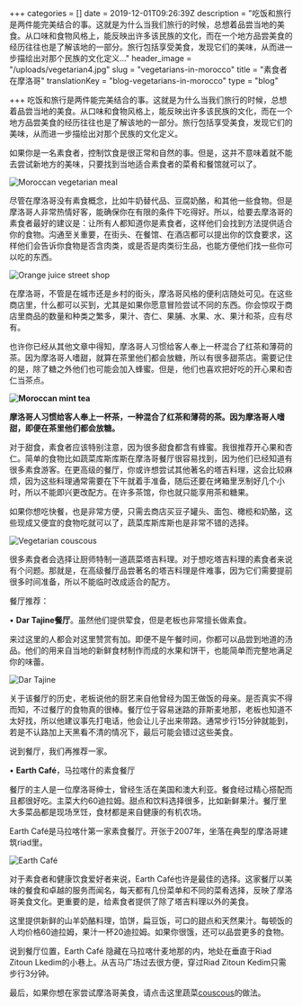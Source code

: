 +++
categories = []
date = 2019-12-01T09:26:39Z
description = "吃饭和旅行是两件能完美结合的事。这就是为什么当我们旅行的时候，总想着品尝当地的美食。从口味和食物风格上，能反映出许多该民族的文化，而在一个地方品尝美食的经历往往也是了解该地的一部分。旅行包括享受美食，发现它们的美味，从而进一步描绘出对那个民族的文化定义..."
header_image = "/uploads/vegetarian4.jpg"
slug = "vegetarians-in-morocco"
title = "素食者在摩洛哥"
translationKey = "blog-vegetarians-in-morocco"
type = "blog"

+++
吃饭和旅行是两件能完美结合的事。这就是为什么当我们旅行的时候，总想着品尝当地的美食。从口味和食物风格上，能反映出许多该民族的文化，而在一个地方品尝美食的经历往往也是了解该地的一部分。旅行包括享受美食，发现它们的美味，从而进一步描绘出对那个民族的文化定义。

如果你是一名素食者，控制饮食是很正常和自然的事。但是，这并不意味着就不能去尝试新地方的美味，只要找到当地适合素食者的菜肴和餐馆就可以了。

![Moroccan vegetarian meal](/uploads/6-2.jpg "Moroccan vegetarian meal")

尽管在摩洛哥没有素食概念，比如牛奶替代品、豆腐奶酪，和其他一些食物。但是摩洛哥人非常热情好客，能确保你在有限的条件下吃得好。所以，给要去摩洛哥的素食者最好的建议是：让所有人都知道你是素食者，这样他们会找到方法提供适合你的食物。沟通至关重要，在街头、在餐馆、在酒店都可以提出你的饮食要求，这样他们会告诉你食物是否含肉类，或是否是肉类衍生品，也能方便他们找一些你可以吃的东西。

![Orange juice street shop](/uploads/vegetarian5.jpg "Orange juice street shop")

在摩洛哥，不管是在城市还是乡村的街头，摩洛哥风格的便利店随处可见。在这些商店里，什么都可以买到，尤其是如果你愿意冒险尝试不同的东西。你会惊叹于商店里商品的数量和种类之繁多，果汁、杏仁、果脯、水果、水、果汁和茶，应有尽有。

也许你已经从其他文章中得知，摩洛哥人习惯给客人奉上一杯混合了红茶和薄荷的茶。因为摩洛哥人嗜甜，就算在茶里他们都会放糖，所以有很多甜茶店。需要记住的是，除了糖之外他们也可能会加入蜂蜜。但是，他们也喜欢把好吃的开心果和杏仁当茶点。

**![Moroccan mint tea](/uploads/vegetarian7.jpeg "Moroccan mint tea")**

**摩洛哥人习惯给客人奉上一杯茶，一种混合了红茶和薄荷的茶。因为摩洛哥人嗜甜，即便在茶里他们都会放糖。**

对于甜食，素食者应该特别注意，因为很多甜食都含有蜂蜜。我很推荐开心果和杏仁。简单的食物比如蔬菜库斯库斯在摩洛哥餐厅很容易找到，因为他们已经知道有很多素食游客。在更高级的餐厅，你或许想尝试其他著名的塔吉料理，这会比较麻烦，因为这些料理通常需要在下午就着手准备，随后还要在烤箱里烹制好几个小时，所以不能即兴更改配方。在许多茶馆，你也就只能享用茶和糖果。

如果你想吃快餐，也是非常方便，只需去商店买豆子罐头、面包、橄榄和奶酪，这些现成又便宜的食物吃就可以了，蔬菜库斯库斯也是非常不错的选择。

![Vegetarian couscous](/uploads/vegetarian3.jpg "Vegetarian couscous")

很多素食者会选择让厨师特制一道蔬菜塔吉料理。对于想吃塔吉料理的素食者来说有个问题。那就是，在高级餐厅品尝著名的塔吉料理是件难事，因为它们需要提前很多时间准备，所以不能临时改成适合的配方。

餐厅推荐：

• **Dar Tajine餐厅**。虽然他们提供荤食，但是老板也非常擅长做素食。

来过这里的人都会对这里赞赏有加。即便不是午餐时间，你都可以品尝到地道的汤品。他们的用来自当地的新鲜食材制作而成的水果和饼干，也能简单而完整地满足你的味蕾。

![Dar Tajine](/uploads/20200518135130.png "Dar Tajine")

关于该餐厅的历史，老板说他的厨艺来自他曾经为国王做饭的母亲。是否真实不得而知，不过餐厅的食物真的很棒。餐厅位于容易迷路的菲斯麦地那，老板也知道不太好找，所以他建议事先打电话，他会让儿子出来带路。通常步行15分钟就能到，若是不认路加上天黑看不清的情况下，最后可能会错过这些美食。

说到餐厅，我们再推荐一家。

• **Earth Café**，马拉喀什的素食餐厅

餐厅的主人是一位摩洛哥绅士，曾经生活在美国和澳大利亚。餐食经过精心搭配而且都很好吃。主菜大约60迪拉姆。甜点和饮料选择很多，比如新鲜果汁。餐厅里大多菜品都是现场烹饪，食材都是来自健康的有机农场。

Earth Café是马拉喀什第一家素食餐厅。开张于2007年，坐落在典型的摩洛哥建筑riad里。

![Earth Café](/uploads/hcmp13178_551090.jpeg "Earth Café")

对于素食者和健康饮食爱好者来说，Earth Café也许是最佳的选择。这家餐厅以美味的餐食和卓越的服务而闻名，每天都有几份菜单和不同的菜肴选择，反映了摩洛哥美食文化。更重要的是，给素食者提供了除了塔吉料理以外的美食。

这里提供新鲜的山羊奶酪料理，馅饼，扁豆饭，可口的甜点和天然果汁。每顿饭的人均价格60迪拉姆，果汁一杯20迪拉姆。如果你很饿，还可以品尝更多的食物。

说到餐厅位置，Earth Café 隐藏在马拉喀什麦地那的内，地处在垂直于Riad Zitoun Lkedim的小巷上。从吉马广场过去很方便，穿过Riad Zitoun Kedim只需步行3分钟。

最后，如果你想在家尝试摩洛哥美食，请点击这里蔬菜[couscous](/zh/blog/couscous/ "couscous")的做法。